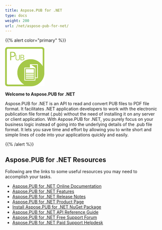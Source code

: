```yaml
---
title: Aspose.PUB for .NET
type: docs
weight: 200
url: /net/aspose-pub-for-net/
---
```


{{% alert color="primary" %}} 

![todo:image_alt_text](aspose-pub-for-net_1)

**Welcome to Aspose.PUB for .NET**

Aspose.PUB for .NET is an API to read and convert PUB files to PDF file format. It facilitates .NET application developers to work with the electronic publication file format (.pub) without the need of installing it on any server or client application. With Aspose.PUB for .NET, you purely focus on your business logic instead of going into the underlying details of the .pub file format. It lets you save time and effort by allowing you to write short and simple lines of code into your applications quickly and easily.

{{% /alert %}} 
## **Aspose.PUB for .NET Resources**
Following are the links to some useful resources you may need to accomplish your tasks.

- [Aspose.PUB for .NET Online Documentation](/pub/net/)
- [Aspose.PUB for .NET Features](/pub/net/features/)
- [Aspose.PUB for .NET Release Notes](/pub/net/releate-notes/)
- [Aspose.PUB for .NET Product Page](https://products.aspose.com/pub/net)
- [Install Aspose.PUB for .NET NuGet Package](https://www.nuget.org/packages/Aspose.PUB/)
- [Aspose.PUB for .NET API Reference Guide](https://apireference.aspose.com/net/pub)
- [Aspose.PUB for .NET Free Support Forum](https://forum.aspose.com/c/pub)
- [Aspose.PUB for .NET Paid Support Helpdesk](https://helpdesk.aspose.com/)
